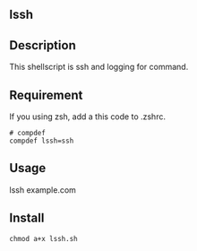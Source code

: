 ## lssh

## Description

This shellscript is ssh and logging for command.

## Requirement

If you using zsh, add a this code to .zshrc.
```
# compdef
compdef lssh=ssh
```

## Usage

lssh example.com

## Install

```
chmod a+x lssh.sh
```
